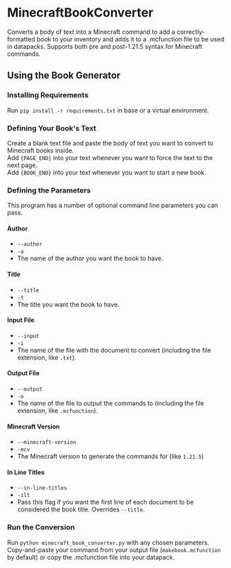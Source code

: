 # MinecraftBookConverter

Converts a body of text into a Minecraft command to add a correctly-formatted book to your inventory and adds it to a .mcfunction file to be used in datapacks. Supports both pre and post-1.21.5 syntax for Minecraft commands.

## Using the Book Generator

### Installing Requirements
Run `pip install -r requirements.txt` in base or a virtual environment.


### Defining Your Book's Text
Create a blank text file and paste the body of text you want to convert to Minecraft books inside.<br>
Add `{PAGE_END}` into your text whenever you want to force the text to the next page.<br>
Add `{BOOK_END}` into your text whenever you want to start a new book.


### Defining the Parameters
This program has a number of optional command line parameters you can pass.

#### Author
- `--author`
- `-a`
- The name of the author you want the book to have.

#### Title
- `--title`
- `-t`
- The title you want the book to have.

#### Input File
- `--input`
- `-i`
- The name of the file with the document to convert (including the file extension, like `.txt`).

#### Output File
- `--output`
- `-o`
- The name of the file to output the commands to (including the file extension, like `.mcfunction`).

#### Minecraft Version
- `--minecraft-version`
- `-mcv`
- The Minecraft version to generate the commands for (like `1.21.5`)

#### In Line Titles
- `--in-line-titles`
- `-ilt`
- Pass this flag if you want the first line of each document to be considered the book title. Overrides `--title`.


### Run the Conversion
Run `python minecraft_book_converter.py` with any chosen parameters.
Copy-and-paste your command from your output file (`makebook.mcfunction` by default) or copy the .mcfunction file into your datapack.

